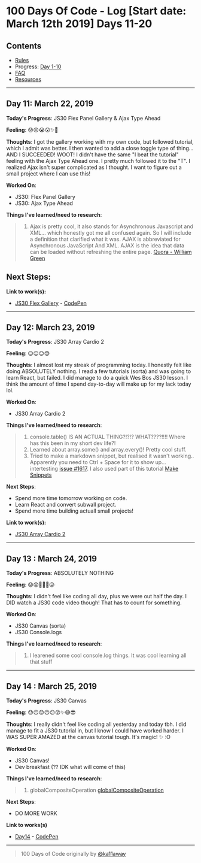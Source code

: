 # 100 Days Of Code - Log [Start date: March 12th 2019] Days 11-20

## Contents

-   [Rules](rules.md)
-   Progress: [Day 1-10](Day1-10.md)
-   [FAQ](FAQ.md)
-   [Resources](resources.md)

---

## Day 11: March 22, 2019

**Today's Progress**: JS30 Flex Panel Gallery & Ajax Type Ahead

**Feeling**: 😡😡😭😲✨🎉

**Thoughts**: I got the gallery working with my own code, but followed tutorial, which I admit was better. I then wanted to add a close toggle type of thing... AND I SUCCEEDED! WOOT!
I didn't have the same "I beat the tutorial" feeling with the Ajax Type Ahead one. I pretty much followed it to the "T". I realized Ajax isn't super complicated as I thought. I want to figure out a small project
where I can use this!

**Worked On**:

- JS30: Flex Panel Gallery
- JS30: Ajax Type Ahead

**Things I've learned/need to research**:

> 1. Ajax is pretty cool, it also stands for Asynchronous Javascript and XML... which honestly got me all confused again. So I will include a definition that clarified what it was.
>     AJAX is abbreviated for Asynchronous  JavaScript And XML. AJAX is the idea that data can be loaded without refreshing the entire page. [Quora - William Green](https://qr.ae/TW85Rb)

**Next Steps**:
-  

**Link to work(s):**

- [JS30 Flex Gallery](/Day011/05FlexGallery) - [CodePen](https://codepen.io/atomikjaye/pen/pYqZKm)

---

## Day 12: March 23, 2019

**Today's Progress**: JS30 Array Cardio 2

**Feeling**: 😑😑😐😓

**Thoughts**: I almost lost my streak of programming today. I honestly felt like doing ABSOLUTELY nothing. I read a few tutorials (sorta) and was going to learn React, but failed. I did manage to do a quick Wes Bos JS30 lesson.
I think the amount of time I spend day-to-day will make up for my lack today lol.

**Worked On**:

- JS30 Array Cardio 2

**Things I've learned/need to research**:

> 1. console.table() IS AN ACTUAL THING?!?!? WHAT????!!!! Where has this been in my short dev life?!
> 2. Learned about array.some() and array.every()! Pretty cool stuff.
> 3. Tried to make a markdown snippet, but realised it wasn't working.. Apparently you need to Ctrl + Space for it to show up... intertesting [issue #1617](https://github.com/Microsoft/vscode/issues/1617). I also used part of this tutorial [Make Snippets](https://scotch.io/bar-talk/write-less-code-by-creating-snippets-in-visual-studio-code)

**Next Steps**:
-  Spend more time tomorrow working on code.
- Learn React and convert subwall project.
- Spend more time building actuall small projects!

**Link to work(s):**

- [JS30 Array Cardio 2](/Day012/)

---


## Day 13 : March 24, 2019

**Today's Progress**: ABSOLUTELY NOTHING

**Feeling**: 😞😞🙍🏾‍♀️😥

**Thoughts**: I didn't feel like coding all day, plus we were out half the day. I DID watch a JS30 code video though! That has to count for something.

**Worked On**: 
- JS30 Canvas (sorta)
- JS30 Console.logs

**Things I've learned/need to research**:
> 1. I learened some cool console.log things. It was cool learning all that stuff

---

## Day 14 : March 25, 2019

**Today's Progress**: JS30 Canvas

**Feeling**: 😓☹😡☹😕😵✨😅😎

**Thoughts**: I really didn't feel like coding all yesterday and today tbh. I did manage to fit a JS30 tutorial in, but I know I could have worked harder. I WAS SUPER AMAZED at the canvas tutorial tough. It's magic! ✨ :O

**Worked On**: 
- JS30 Canvas!
- Dev breakfast (?? IDK what will come of this)

**Things I've learned/need to research**:
> 1. globalCompositeOperation [globalCompositeOperation](https://developer.mozilla.org/en-US/docs/Web/API/CanvasRenderingContext2D/globalCompositeOperation)
 
**Next Steps**: 
- DO MORE WORK

**Link to works(s)**
- [Day14](/Day014) - [CodePen](https://codepen.io/atomikjaye/pen/WmWoxe)

---

> 100 Days of Code originally by [@ka11away](https://twitter.com/ka11away)

